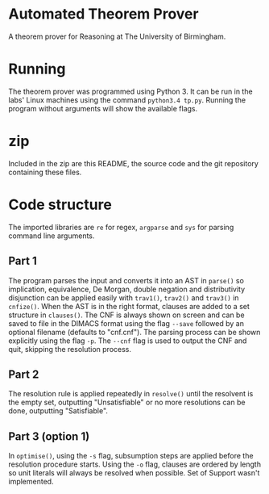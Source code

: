 # Automated Theorem Prover
A theorem prover for Reasoning at The University of Birmingham.

# Running
The theorem prover was programmed using Python 3. It can be run in the labs'
Linux machines using the command `python3.4 tp.py`. Running the program without
arguments will show the available flags.

# zip
Included in the zip are this README, the source code and the git repository
containing these files.

# Code structure
The imported libraries are `re` for regex, `argparse` and `sys` for parsing
command line arguments.

## Part 1
The program parses the input and converts it into an AST in `parse()` so
implication, equivalence, De Morgan, double negation and distributivity
disjunction can be applied easily with `trav1()`, `trav2()` and `trav3()` in
`cnfize()`. When the AST is in the right format, clauses are added to a set
structure in `clauses()`. The CNF is always shown on screen and can be saved to
file in the DIMACS format using the flag `--save` followed by an optional
filename (defaults to "cnf.cnf"). The parsing process can be shown explicitly
using the flag `-p`. The `--cnf` flag is used to output the CNF and quit,
skipping the resolution process.

## Part 2
The resolution rule is applied repeatedly in `resolve()` until the resolvent is
the empty set, outputting "Unsatisfiable" or no more resolutions can be done,
outputting "Satisfiable".

## Part 3 (option 1)
In `optimise()`, using the `-s` flag, subsumption steps are applied before the
resolution procedure starts. Using the `-o` flag, clauses are ordered by length
so unit literals will always be resolved when possible. Set of Support wasn't
implemented.
